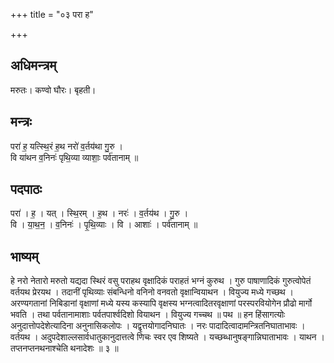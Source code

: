 +++
title = "०३ परा ह"

+++
## अधिमन्त्रम्
मरुतः। कण्वो घौरः। बृहती।

## मन्त्रः
परा॑ ह॒ यत्स्थि॒रं ह॒थ नरो॑ व॒र्तय॑था गु॒रु ।  
वि या॑थन व॒निनः॑ पृथि॒व्या व्याशाः॒ पर्व॑तानाम् ॥

## पदपाठः
परा॑ । ह॒ । यत् । स्थि॒रम् । ह॒थ । नरः॑ । व॒र्तय॑थ । गु॒रु ।  
वि । या॒थ॒न॒ । व॒निनः॑ । पृ॒थि॒व्याः । वि । आशाः॑ । पर्व॑तानाम् ॥

## भाष्यम्
हे नरो नेतारो मरुतो यद्यदा स्थिरं वसु पराहथ वृक्षादिकं पराहतं भग्नं कुरुथ । गुरु पाषाणादिकं गुरुत्वोपेतं वर्तयथ प्रेरयथ । तदानीं पृथिव्याः संबन्धिनो वनिनो वनवतो वृक्षान्वियाथन । वियुज्य मध्ये गच्छथ । अरण्यगतानां निबिडानां वृक्षाणां मध्ये यस्य कस्यापि वृक्षस्य भग्नत्वादितरवृक्षाणां परस्परवियोगेन प्रौढो मार्गो भवति । तथा पर्वतानामाशाः पर्वतपार्श्वदिशो वियाथन । वियुज्य गच्चथ ॥ पथ ॥ हन हिंसागत्योः अनुदात्तोपदेशेत्यादिना अनुनासिकलोपः । यद्वृत्तयोगादनिघातः । नरः पादादित्वादामन्त्रितनिघाताभावः । वर्तयथ । अदुपदेशाल्लसार्वधातुकानुदात्तत्वे णिचः स्वर एव शिष्यते । यच्छब्धानुषङ्गान्निघाताभावः । याथन । तप्तनप्तनथनाश्चेति थनादेशः ॥ ३ ॥